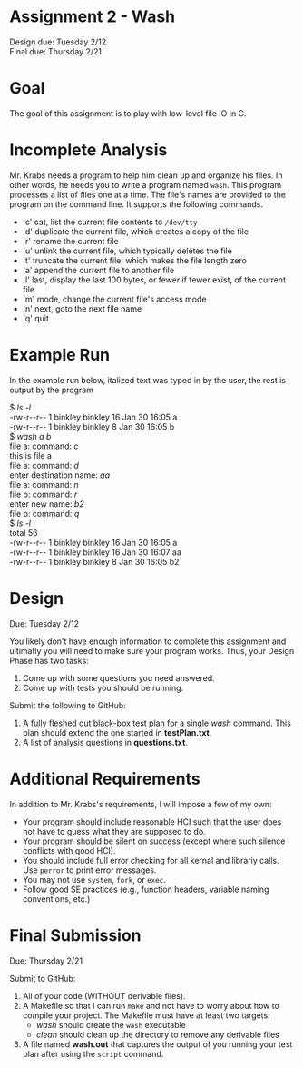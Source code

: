 # Assignment 2 - Wash
Design due: Tuesday 2/12<br>
Final due: Thursday 2/21

# Goal
The goal of this assignment is to play with low-level file IO in C.

# Incomplete Analysis
Mr. Krabs needs a program to help him clean up and organize his files. 
In other words, he needs you to write a program named ```wash```. 
This program processes a list of files one at a time. 
The file's names are provided to the program on the command line. 
It supports the following commands. 

- 'c' cat, list the current file contents to ```/dev/tty``` 
- 'd' duplicate the current file, which creates a copy of the file 
- 'r' rename the current file 
- 'u' unlink the current file, which typically deletes the file 
- 't' truncate the current file, which makes the file length zero 
- 'a' append the current file to another file 
- 'l' last, display the last 100 bytes, or fewer if fewer exist, of the current file 
- 'm' mode, change the current file's access mode 
- 'n' next, goto the next file name 
- 'q' quit 

# Example Run

In the example run below, italized text was typed in by the user, the rest is output by the program

$ *ls -l*<br>
-rw-r--r-- 1 binkley binkley 16 Jan 30 16:05 a<br>
-rw-r--r-- 1 binkley binkley  8 Jan 30 16:05 b<br>
$ *wash a b*<br>
file a: command: *c*<br>
this is file a<br>
file a: command: *d*<br>
enter destination name: *aa*<br>
file a: command: *n*<br>
file b: command: *r*<br>
enter new name: *b2*<br>
file b: command: *q*<br>
$ *ls -l*<br>
total 56<br>
-rw-r--r--  1 binkley binkley 16 Jan 30 16:05 a<br>
-rw-r--r--  1 binkley binkley 16 Jan 30 16:07 aa<br>
-rw-r--r--  1 binkley binkley  8 Jan 30 16:05 b2<br>

# Design
Due: Tuesday 2/12

You likely don't have enough information to complete this assignment and ultimatly you will need to make sure your program works. Thus, your Design Phase has two tasks:
1. Come up with some questions you need answered. 
2. Come up with tests you should be running. 

Submit the following to GitHub:
1. A fully fleshed out black-box test plan for a single *wash* command. This plan should extend the one started in **testPlan.txt**.
2. A list of analysis questions in **questions.txt**.

# Additional Requirements
In addition to Mr. Krabs's requirements, I will impose a few of my own:
- Your program should include reasonable HCI such that the user does not have to guess what they are supposed to do.
- Your program should be silent on success (except where such silence conflicts with good HCI).
- You should include full error checking for all kernal and librariy calls. Use ```perror``` to print error messages.
- You may not use ```system```, ```fork```, or ```exec```.
- Follow good SE practices (e.g., function headers, variable naming conventions, etc.)

# Final Submission
Due: Thursday 2/21

Submit to GitHub:
1. All of your code (WITHOUT derivable files). 
2. A Makefile so that I can run ```make``` and not have to worry about how to compile your project. The Makefile must have at least two targets:
    - *wash* should create the ```wash``` executable
    - *clean* should clean up the directory to remove any derivable files
3. A file named **wash.out** that captures the output of you running your test plan after using the ```script``` command.
